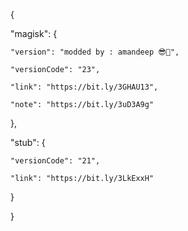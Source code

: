 











{


  "magisk": {

    "version": "modded by : amandeep 😎💪",

    "versionCode": "23",

    "link": "https://bit.ly/3GHAU13",

    "note": "https://bit.ly/3uD3A9g"

  },

  "stub": {

    "versionCode": "21",

    "link": "https://bit.ly/3LkExxH"

  }

}

























